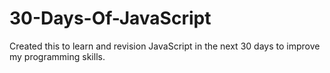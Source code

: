 # 30-Days-Of-JavaScript

Created this to learn and revision JavaScript in the next 30 days to improve my programming skills.
